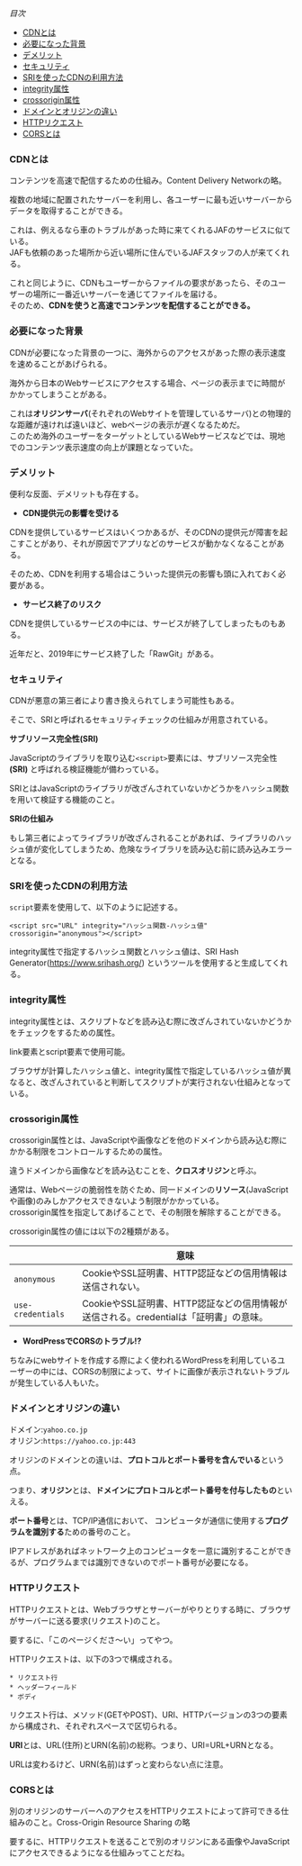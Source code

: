 *目次*
* [CDNとは](#CDNとは)
* [必要になった背景](#必要になった背景)
* [デメリット](#デメリット)
* [セキュリティ](#セキュリティ)
* [SRIを使ったCDNの利用方法](#SRIを使ったCDNの利用方法)
* [integrity属性](#integrity属性)
* [crossorigin属性](#crossorigin属性)
* [ドメインとオリジンの違い](#ドメインとオリジンの違い)
* [HTTPリクエスト](#HTTPリクエスト)
* [CORSとは](#CORSとは)

### CDNとは

コンテンツを高速で配信するための仕組み。Content Delivery Networkの略。

複数の地域に配置されたサーバーを利用し、各ユーザーに最も近いサーバーからデータを取得することができる。

これは、例えるなら車のトラブルがあった時に来てくれるJAFのサービスに似ている。  
JAFも依頼のあった場所から近い場所に住んでいるJAFスタッフの人が来てくれる。

これと同じように、CDNもユーザーからファイルの要求があったら、そのユーザーの場所に一番近いサーバーを通じてファイルを届ける。  
そのため、**CDNを使うと高速でコンテンツを配信することができる。**

### 必要になった背景

CDNが必要になった背景の一つに、海外からのアクセスがあった際の表示速度を速めることがあげられる。

海外から日本のWebサービスにアクセスする場合、ページの表示までに時間がかかってしまうことがある。

これは**オリジンサーバ**(それぞれのWebサイトを管理しているサーバ)との物理的な距離が遠ければ遠いほど、webページの表示が遅くなるためだ。  
このため海外のユーザーをターゲットとしているWebサービスなどでは、現地でのコンテンツ表示速度の向上が課題となっていた。

### デメリット

便利な反面、デメリットも存在する。

* **CDN提供元の影響を受ける**

CDNを提供しているサービスはいくつかあるが、そのCDNの提供元が障害を起こすことがあり、それが原因でアプリなどのサービスが動かなくなることがある。

そのため、CDNを利用する場合はこういった提供元の影響も頭に入れておく必要がある。

* **サービス終了のリスク**

CDNを提供しているサービスの中には、サービスが終了してしまったものもある。

近年だと、2019年にサービス終了した「RawGit」がある。

### セキュリティ

CDNが悪意の第三者により書き換えられてしまう可能性もある。

そこで、SRIと呼ばれるセキュリティチェックの仕組みが用意されている。

**サブリソース完全性(SRI)**

JavaScriptのライブラリを取り込む`<script>`要素には、サブリソース完全性 **(SRI)** と呼ばれる検証機能が備わっている。

SRIとはJavaScriptのライブラリが改ざんされていないかどうかをハッシュ関数を用いて検証する機能のこと。

**SRIの仕組み**

もし第三者によってライブラリが改ざんされることがあれば、ライブラリのハッシュ値が変化してしまうため、危険なライブラリを読み込む前に読み込みエラーとなる。

### SRIを使ったCDNの利用方法

`script`要素を使用して、以下のように記述する。

```
<script src="URL" integrity="ハッシュ関数-ハッシュ値" crossorigin="anonymous"></script>
```

integrity属性で指定するハッシュ関数とハッシュ値は、SRI Hash Generator(https://www.srihash.org/) というツールを使用すると生成してくれる。

### integrity属性

integrity属性とは、スクリプトなどを読み込む際に改ざんされていないかどうかをチェックをするための属性。

link要素とscript要素で使用可能。

ブラウザが計算したハッシュ値と、integrity属性で指定しているハッシュ値が異なると、改ざんされていると判断してスクリプトが実行されない仕組みとなっている。

### crossorigin属性

crossorigin属性とは、JavaScriptや画像などを他のドメインから読み込む際にかかる制限をコントロールするための属性。

違うドメインから画像などを読み込むことを、**クロスオリジン**と呼ぶ。

通常は、Webページの脆弱性を防ぐため、同一ドメインの**リソース**(JavaScriptや画像)のみしかアクセスできないよう制限がかかっている。  
crossorigin属性を指定してあげることで、その制限を解除することができる。

crossorigin属性の値には以下の2種類がある。

||意味|
|-|-|
|`anonymous`|CookieやSSL証明書、HTTP認証などの信用情報は送信されない。|
|`use-credentials`|CookieやSSL証明書、HTTP認証などの信用情報が送信される。credentialは「証明書」の意味。|

* **WordPressでCORSのトラブル!?**

ちなみにwebサイトを作成する際によく使われるWordPressを利用しているユーザーの中には、CORSの制限によって、サイトに画像が表示されないトラブルが発生している人もいた。

### ドメインとオリジンの違い

ドメイン:`yahoo.co.jp`  
オリジン:`https://yahoo.co.jp:443`

オリジンのドメインとの違いは、**プロトコルとポート番号を含んでいる**という点。

つまり、**オリジン**とは、**ドメインにプロトコルとポート番号を付与したもの**といえる。

**ポート番号**とは、TCP/IP通信において、 コンピュータが通信に使用する**プログラムを識別する**ための番号のこと。

IPアドレスがあればネットワーク上のコンピュータを一意に識別することができるが、プログラムまでは識別できないのでポート番号が必要になる。

### HTTPリクエスト

HTTPリクエストとは、Webブラウザとサーバーがやりとりする時に、ブラウザがサーバーに送る要求(リクエスト)のこと。  

要するに、「このページくださ～い」ってやつ。

HTTPリクエストは、以下の3つで構成される。

    * リクエスト行
    * ヘッダーフィールド
    * ボディ

リクエスト行は、メソッド(GETやPOST)、URI、HTTPバージョンの3つの要素から構成され、それぞれスペースで区切られる。

**URI**とは、URL(住所)とURN(名前)の総称。つまり、URI=URL+URNとなる。

URLは変わるけど、URN(名前)はずっと変わらない点に注意。

### CORSとは

別のオリジンのサーバーへのアクセスをHTTPリクエストによって許可できる仕組みのこと。Cross-Origin Resource Sharing の略

要するに、HTTPリクエストを送ることで別のオリジンにある画像やJavaScriptにアクセスできるようになる仕組みってことだね。













